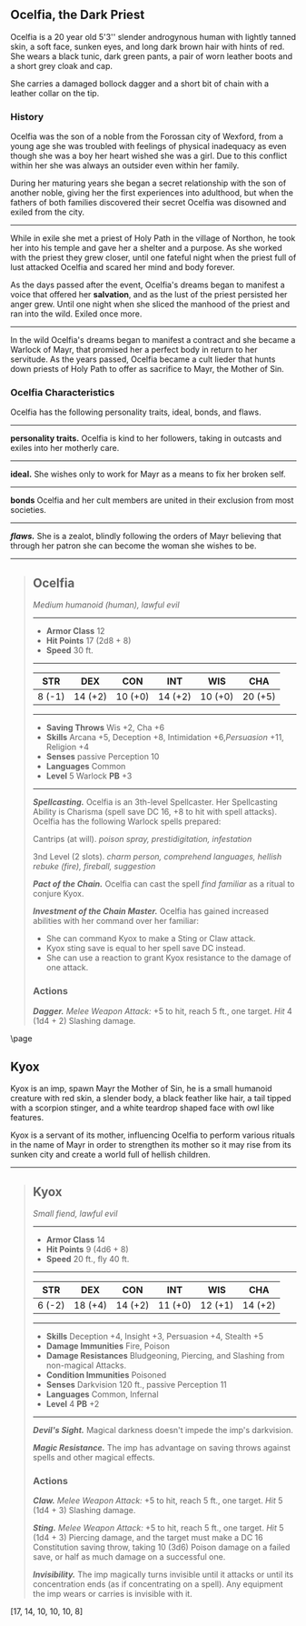 ## Ocelfia, the Dark Priest
Ocelfia is a 20 year old 5'3'' slender androgynous human with lightly tanned skin, a soft face, sunken eyes, and long dark brown hair with hints of red. She wears a black tunic, dark green pants, a pair of worn leather boots and a short grey cloak and cap.

She carries a damaged bollock dagger and a short bit of chain with a leather collar on the tip.


### History
Ocelfia was the son of a noble from the Forossan city of Wexford, from a young age she was troubled with feelings of physical inadequacy as even though she was a boy her heart wished she was a girl. Due to this conflict within her she was always an outsider even within her family.

During her maturing years she began a secret relationship with the son of another noble, giving her the first experiences into adulthood, but when the fathers of both families discovered their secret Ocelfia was disowned and exiled from the city.
___
While in exile she met a priest of Holy Path in the village of Northon, he took her into his temple and gave her a shelter and a purpose. As she worked with the priest they grew closer, until one fateful night when the priest full of lust attacked Ocelfia and scared her mind and body forever.

As the days passed after the event, Ocelfia's dreams began to manifest a voice that offered her **salvation**, and as the lust of the priest persisted her anger grew. Until one night when she sliced the manhood of the priest and ran into the wild. Exiled once more.
___
In the wild Ocelfia's dreams began to manifest a contract and she became a Warlock of Mayr, that promised her a perfect body in return to her servitude. As the years passed, Ocelfia became a cult lieder that hunts down priests of Holy Path to offer as sacrifice to Mayr, the Mother of Sin.


### Ocelfia Characteristics
Ocelfia has the following personality traits, ideal, bonds, and flaws.
___
**personality traits.**
Ocelfia is kind to her followers, taking in outcasts and exiles into her motherly care.
___
**ideal.**
She wishes only to work for Mayr as a means to fix her broken self.
___
**bonds**
Ocelfia and her cult members are united in their exclusion from most societies.
___
***flaws.***
She is a zealot, blindly following the orders of Mayr believing that through her patron she can become the woman she wishes to be.

___
> ## Ocelfia
>*Medium humanoid (human), lawful evil*
> ___
> - **Armor Class** 12
> - **Hit Points** 17 (2d8 + 8)
> - **Speed** 30 ft.
>___
>|   STR   |   DEX   |   CON   |   INT   |   WIS   |   CHA   |
>|:-------:|:-------:|:-------:|:-------:|:-------:|:-------:|
>|  8 (-1) | 14 (+2) | 10 (+0) | 14 (+2) | 10 (+0) | 20 (+5) |
>___
> - **Saving Throws** Wis +2, Cha +6
> - **Skills** Arcana +5, Deception +8, Intimidation +6,*Persuasion* +11, Religion +4
> - **Senses** passive Perception 10
> - **Languages** Common
> - **Level** 5 Warlock **PB** +3
> ___
> ***Spellcasting.*** Ocelfia is an 3th-level Spellcaster. Her Spellcasting Ability is Charisma (spell save DC 16, +8 to hit with spell attacks). Ocelfia has the following Warlock spells prepared:
>
> Cantrips (at will). *poison spray, prestidigitation, infestation*
>
> 3nd Level (2 slots). *charm person, comprehend languages, hellish rebuke (fire), fireball, suggestion*
>
> ***Pact of the Chain.***
> Ocelfia can cast the spell *find familiar* as a ritual to conjure Kyox.
>
> ***Investment of the Chain Master.***
> Ocelfia has gained increased abilities with her command over her familiar:
> - She can command Kyox to make a Sting or Claw attack.
> - Kyox sting save is equal to her spell save DC instead.
> - She can use a reaction to grant Kyox resistance to the damage of one attack.
>
>
> ### Actions
> ***Dagger.*** *Melee Weapon Attack:* +5 to hit, reach 5 ft., one target. *Hit* 4 (1d4 + 2) Slashing damage.
>

\page

## Kyox
Kyox is an imp, spawn Mayr the Mother of Sin, he is a small humanoid creature with red skin, a slender body, a black feather like hair, a tail tipped with a scorpion stinger, and a white teardrop shaped face with owl like features.

Kyox is a servant of its mother, influencing Ocelfia to perform various rituals in the name of Mayr in order to strengthen its mother so it may rise from its sunken city and create a world full of hellish children. 


___
> ## Kyox
>*Small fiend, lawful evil*
> ___
> - **Armor Class** 14
> - **Hit Points** 9 (4d6 + 8)
> - **Speed** 20 ft., fly 40 ft.
>___
>|   STR   |   DEX   |   CON   |   INT   |   WIS   |   CHA   |
>|:-------:|:-------:|:-------:|:-------:|:-------:|:-------:|
>|  6 (-2) | 18 (+4) | 14 (+2) | 11 (+0) | 12 (+1) | 14 (+2) |
>___
> - **Skills** Deception +4, Insight +3, Persuasion +4, Stealth +5 
> - **Damage Immunities** Fire, Poison
> - **Damage Resistances** Bludgeoning, Piercing, and Slashing from non-magical Attacks.
> - **Condition Immunities** Poisoned
> - **Senses** Darkvision 120 ft., passive Perception 11
> - **Languages** Common, Infernal
> - **Level** 4 **PB** +2
> ___
> ***Devil's Sight.***
> Magical darkness doesn't impede the imp's darkvision.
>
> ***Magic Resistance.***
> The imp has advantage on saving throws against spells and other magical effects.
>
> ### Actions
> ***Claw.*** *Melee Weapon Attack:* +5 to hit, reach 5 ft., one target. *Hit* 5 (1d4 + 3) Slashing damage. 
>
> ***Sting.*** *Melee Weapon Attack:* +5 to hit, reach 5 ft., one target. *Hit* 5 (1d4 + 3) Piercing damage, and the target must make a DC 16 Constitution saving throw, taking 10 (3d6) Poison damage on a failed save, or half as much damage on a successful one. 
>
> ***Invisibility.***
> The imp magically turns invisible until it attacks or until its concentration ends (as if concentrating on a spell). Any equipment the imp wears or carries is invisible with it.
>

[17, 14, 10, 10, 10, 8]